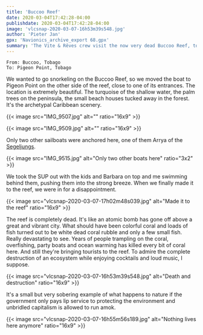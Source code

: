```yaml
---
title: 'Buccoo Reef'
date: 2020-03-04T17:42:28-04:00
publishdate: 2020-03-04T17:42:28-04:00
image: 'vlcsnap-2020-03-07-16h53m39s548.jpg'
author: 'Pieter Jan'
gpx: 'Navionics_archive_export 68.gpx'
summary: 'The Vite & Rêves crew visit the now very dead Buccoo Reef, to their great disappointment.'
---
```


`From: Buccoo, Tobago`<br/>
`To: Pigeon Point, Tobago`

We wanted to go snorkeling on the Buccoo Reef, so we moved the boat to Pigeon Point on the other side of the reef, close to one of its entrances. The location is extremely beautiful. The turquoise of the shallow water, the palm trees on the peninsula, the small beach houses tucked away in the forest. It's the archetypal Caribbean scenery.

{{< image src="IMG_9507.jpg" alt="" ratio="16x9" >}}

{{< image src="IMG_9509.jpg" alt="" ratio="16x9" >}}

Only two other sailboats were anchored here, one of them Arrya of the [Segeljungs](https://segeljungs.de/).

{{< image src="IMG_9515.jpg" alt="Only two other boats here" ratio="3x2" >}}

We took the SUP out with the kids and Barbara on top and me swimming behind them, pushing them into the strong breeze. When we finally made it to the reef, we were in for a disappointment.

{{< image src="vlcsnap-2020-03-07-17h02m48s039.jpg" alt="Made it to the reef" ratio="16x9" >}}

The reef is completely dead. It's like an atomic bomb has gone off above a great and vibrant city. What should have been colorful coral and loads of fish turned out to be white dead coral rubble and only a few small fish. Really devastating to see. Years of people trampling on the coral, overfishing, party boats and ocean warming has killed every bit of coral here. And still they're bringing tourists to the reef. To admire the complete destruction of an ecosystem while enjoying cocktails and loud music, I suppose.

{{< image src="vlcsnap-2020-03-07-16h53m39s548.jpg" alt="Death and destruction" ratio="16x9" >}}

It's a small but very sobering example of what happens to nature if the government only pays lip service to protecting the environment and unbridled capitalism is allowed to run amok.

{{< image src="vlcsnap-2020-03-07-16h55m56s189.jpg" alt="Nothing lives here anymore" ratio="16x9" >}}
